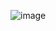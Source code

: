![image](https://user-images.githubusercontent.com/112846440/196116853-fcf2d29b-aac6-40e8-9952-3c261732a680.png)
